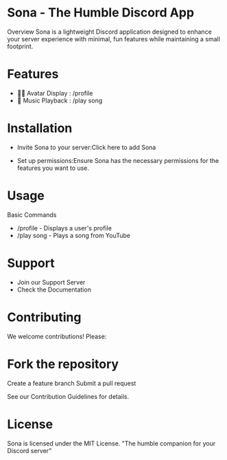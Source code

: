 # Sona - The Humble Discord App

Overview
Sona is a lightweight Discord application designed to enhance your server experience with minimal, fun features while maintaining a small footprint.

# Features

- 🧑‍🎤 Avatar Display : /profile
- 🎵 Music Playback : /play song

# Installation

-  Invite Sona to your server:Click here to add Sona

- Set up permissions:Ensure Sona has the necessary permissions for the features you want to use.


# Usage
Basic Commands

- /profile - Displays a user's profile
-  /play song - Plays a song from YouTube

# Support

- Join our Support Server
- Check the Documentation

# Contributing
We welcome contributions! Please:

# Fork the repository

Create a feature branch
Submit a pull request

See our Contribution Guidelines for details.

# License
Sona is licensed under the MIT License.
"The humble companion for your Discord server"
